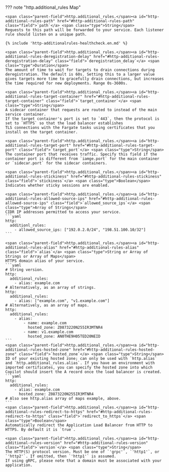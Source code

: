 ??? note "http.additional_rules Map"

    <span class="parent-field">http.additional_rules.</span><a id="http-additional-rules-path" href="#http-additional-rules-path" class="field">`path`</a> <span class="type">String</span>  
    Requests to this path will be forwarded to your service. Each listener rule should listen on a unique path.
    
    {% include 'http-additionalrules-healthcheck.en.md' %}
    
    <span class="parent-field">http.additional_rules.</span><a id="http-additional-rules-deregistration-delay" href="#http-additional-rules-deregistration-delay" class="field">`deregistration_delay`</a> <span class="type">Duration</span>  
    The amount of time to wait for targets to drain connections during deregistration. The default is 60s. Setting this to a larger value gives targets more time to gracefully drain connections, but increases the time required for new deployments. Range 0s-3600s.
    
    <span class="parent-field">http.additional_rules.</span><a id="http-additional-rules-target-container" href="#http-additional-rules-target-container" class="field">`target_container`</a> <span class="type">String</span>  
    A sidecar container that requests are routed to instead of the main service container.  
    If the target container's port is set to `443`, then the protocol is set to `HTTPS` so that the load balancer establishes
    TLS connections with the Fargate tasks using certificates that you install on the target container.
    
    <span class="parent-field">http.additional_rules.</span><a id="http-additional-rules-target-port" href="#http-additional-rules-target-port" class="field">`target_port`</a> <span class="type">String</span>  
    The container port that receives traffic. Specify this field if the container port is different from `iamge.port` for the main container or `sidecar.port` for the sidecar containers.
    
    <span class="parent-field">http.additional_rules.</span><a id="http-additional-rules-stickiness" href="#http-additional-rules-stickiness" class="field">`stickiness`</a> <span class="type">Boolean</span>  
    Indicates whether sticky sessions are enabled.
    
    <span class="parent-field">http.additional_rules.</span><a id="http-additional-rules-allowed-source-ips" href="#http-additional-rules-allowed-source-ips" class="field">`allowed_source_ips`</a> <span class="type">Array of Strings</span>  
    CIDR IP addresses permitted to access your service.
    ```yaml
    http:
      additionl_rules:
        - allowed_source_ips: ["192.0.2.0/24", "198.51.100.10/32"]
    ```
    
    <span class="parent-field">http.additional_rules.</span><a id="http-additional-rules-alias" href="#http-additional-rules-alias" class="field">`alias`</a> <span class="type">String or Array of Strings or Array of Maps</span>  
    HTTPS domain alias of your service.
    ```yaml
    # String version.
    http:
      additional_rules:
        - alias: example.com
    # Alternatively, as an array of strings.
    http:
      additional_rules:
        - alias: ["example.com", "v1.example.com"]
    # Alternatively, as an array of maps.
    http:
      additional_rules:
        - alias:
            - name: example.com
              hosted_zone: Z0873220N255IR3MTNR4
            - name: v1.example.com
              hosted_zone: AN0THE9H05TED20NEID
    ```
    <span class="parent-field">http.additional_rules.</span><a id="http-additional-rules-hosted-zone" href="#http-additional-rules-hosted-zone" class="field">`hosted_zone`</a> <span class="type">String</span>  
    ID of your existing hosted zone; can only be used with `http.alias` and `http.additional_rules.alias`. If you have an environment with imported certificates, you can specify the hosted zone into which Copilot should insert the A record once the load balancer is created.
    ```yaml
    http:
      additional_rules:
        - alias: example.com
          hosted_zone: Z0873220N255IR3MTNR4
    # Also see http.alias array of maps example, above.
    ```
    <span class="parent-field">http.additional_rules.</span><a id="http-additional-rules-redirect-to-https" href="#http-additional-rules-redirect-to-https" class="field">`redirect_to_https`</a> <span class="type">Boolean</span>  
    Automatically redirect the Application Load Balancer from HTTP to HTTPS. By default it is `true`.
    
    <span class="parent-field">http.additional_rules.</span><a id="http-additional-rules-version" href="#http-additional-rules-version" class="field">`version`</a> <span class="type">String</span>  
    The HTTP(S) protocol version. Must be one of `'grpc'`, `'http1'`, or `'http2'`. If omitted, then `'http1'` is assumed.
    If using gRPC, please note that a domain must be associated with your application.